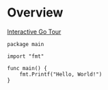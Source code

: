 # Overview

[Interactive Go Tour](https://go.dev/tour/)  

```
package main

import "fmt"

func main() {
	fmt.Printf("Hello, World!")
}
```
